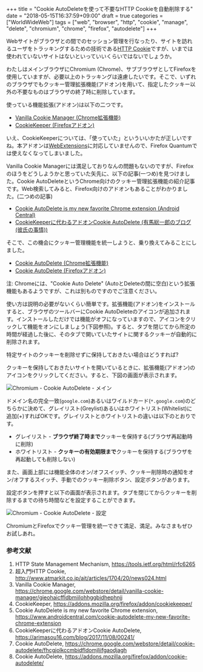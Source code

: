 +++
title = "Cookie AutoDeleteを使って不要なHTTP Cookieを自動削除する"
date = "2018-05-15T16:37:59+09:00"
draft = true
categories = ["WorldWideWeb"]
tags = ["web", "browser", "http", "cookie", "manage", "delete", "chromium", "chrome", "firefox", "autodelete"]
+++

Webサイトがブラウザとの間でのセッション管理を行なったり、サイトを訪れるユーザをトラッキングするための技術である[HTTP Cookie](http://www.atmarkit.co.jp/ait/articles/1704/20/news024.html)ですが、いまでは使われていないサイトはないといっていいくらいではないでしょうか。

わたしはメインブラウザにChromium (Chrome)、サブブラウザとしてFirefoxを使用していますが、必要以上のトラッキングは遠慮したいです。そこで、いずれのブラウザでもクッキー管理拡張機能(アドオン)を用いて、指定したクッキー以外の不要なものはブラウザの終了時に削除しています。

使っている機能拡張(アドオン)は以下の二つです。

- [Vanilla Cookie Manager (Chrome拡張機能)](https://chrome.google.com/webstore/detail/vanilla-cookie-manager/gieohaicffldbmiilohhggbidhephnjj)
- [CookieKeeper (Firefoxアドオン)](https://addons.mozilla.org/firefox/addon/cookiekeeper/)

いえ、CookieKeeperについては、「使っていた」といういいかたが正しいですね。本アドオンは[WebExtensions](https://developer.mozilla.org/Add-ons/WebExtensions)に対応していませんので、Firefox Quantumでは使えなくなってしまいました。

Vanilla Cookie Managerには満足しておりなんの問題もないのですが、Firefoxのほうをどうしようかと思っていた矢先に、以下の記事(一つめ)を見つけました。Cookie AutoDeleteというChrome向けのクッキー管理拡張機能の紹介記事です。Web検索してみると、Firefox向けのアドオンもあることがわかりました。(二つめの記事)

- [Cookie AutoDelete is my new favorite Chrome extension (Android Central)](https://www.androidcentral.com/cookie-autodelete-my-new-favorite-chrome-extension)
- [CookieKeeperに代わるアドオンCookie AutoDelete (有馬総一郎のブログ(彼氏の事情))](https://arimasou16.com/blog/2017/11/08/00241/)

そこで、この機会にクッキー管理機能を統一しようと、乗り換えてみることにしました。

- [Cookie AutoDelete (Chrome拡張機能)](https://chrome.google.com/webstore/detail/cookie-autodelete/fhcgjolkccmbidfldomjliifgaodjagh)
- [Cookie AutoDelete (Firefoxアドオン)](https://addons.mozilla.org/firefox/addon/cookie-autodelete/)

注: Chromeには、"Cookie Auto Delete" (AutoとDeleteの間に空白)という拡張機能もあるようですが、これは別ものですのでご注意ください。

使い方は説明の必要がないくらい簡単です。拡張機能(アドオン)をインストールすると、ブラウザのツールバーにCookie AutoDeleteのアイコンが追加されます。インストールしただけでは機能がオフになっていますので、アイコンをクリックして機能をオンにしましょう(下図参照)。すると、タブを閉じてから所定の時間が経過した後に、そのタブで開いていたサイトに関するクッキーが自動的に削除されます。

特定サイトのクッキーを削除せずに保持しておきたい場合はどうすれば?

クッキーを保持しておきたいサイトを開いているときに、拡張機能(アドオン)のアイコンをクリックしてください。すると、下図の画面が表示されます。

![Chromium - Cookie AutoDelete - メイン](/img/chromium/cookie-autodelete-main.png)

ドメイン名の完全一致(`google.com`)あるいはワイルドカード(`*.google.com`)のどちらかに決めて、グレイリスト(Greylist)あるいはホワイトリスト(Whitelist)に追加(+)すればOKです。グレイリストとホワイトリストの違いは以下のとおりです。

- グレイリスト - **ブラウザ終了時まで**クッキーを保持する(ブラウザ再起動時に削除)
- ホワイトリスト - **クッキーの有効期限まで**クッキーを保持する(ブラウザを再起動しても削除しない)

また、画面上部には機能全体のオン/オフスイッチ、クッキー削除時の通知をオン/オフするスイッチ、手動でのクッキー削除ボタン、設定ボタンがあります。

設定ボタンを押すと以下の画面が表示されます。タブを閉じてからクッキーを削除するまでの待ち時間などを設定することができます。

![Chromium - Cookie AutoDelete - 設定](/img/chromium/cookie-autodelete-settings.png)

ChromiumとFirefoxでクッキー管理を統一できて満足、満足。みなさまもぜひお試しあれ。

### 参考文献
1. HTTP State Management Mechanism, https://tools.ietf.org/html/rfc6265
1. 超入門HTTP Cookie, http://www.atmarkit.co.jp/ait/articles/1704/20/news024.html
1. Vanilla Cookie Manager, https://chrome.google.com/webstore/detail/vanilla-cookie-manager/gieohaicffldbmiilohhggbidhephnjj
1. CookieKeeper, https://addons.mozilla.org/firefox/addon/cookiekeeper/
1. Cookie AutoDelete is my new favorite Chrome extension, https://www.androidcentral.com/cookie-autodelete-my-new-favorite-chrome-extension
1. CookieKeeperに代わるアドオンCookie AutoDelete, https://arimasou16.com/blog/2017/11/08/00241/
1. Cookie AutoDelete, https://chrome.google.com/webstore/detail/cookie-autodelete/fhcgjolkccmbidfldomjliifgaodjagh
1. Cookie AutoDelete, https://addons.mozilla.org/firefox/addon/cookie-autodelete/
<!--stackedit_data:
eyJoaXN0b3J5IjpbNTcyNTUzNjI5LDE5NjE1MjA4MzMsLTYzND
Y0ODkyLC0xODgyMDYyODI3LDU0NDg0NDI2NywtMTY0MzMyNzY0
NywxMjEwNzc2NTg4LC0yNTY2NTA2MzQsOTc4Mjk0NjY3LC05Mz
M5Mzk5ODIsLTEwMDcwMTMzODMsMjA1Njg5NDU4NCwtMjA2MjM3
MzMyMyw1MjE0NzIwODcsLTEzMzU2MjYwOSwxNjM5NzUzMDAsLT
cwNTI3NjgwNCwxMTg3ODA1NjQ1LDEwNjMwNDAxODYsLTkwNzcx
NzAxNF19
-->
